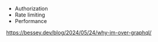 ---
---
- Authorization
- Rate limiting
- Performance 

<https://bessey.dev/blog/2024/05/24/why-im-over-graphql/>